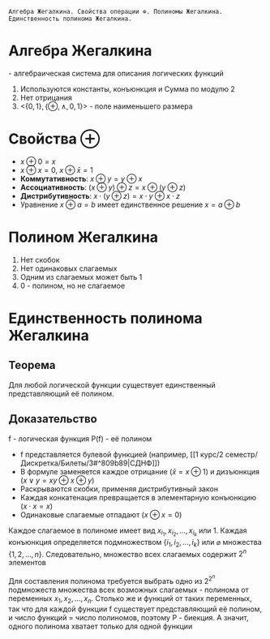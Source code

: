 	Алгебра Жегалкина. Свойства операции ⊕. Полиномы Жегалкина. Единственность полинома Жегалкина.

# Алгебра Жегалкина
\- алгебраическая система для описания логических функций
   1. Используются константы, конъюнкция и Сумма по модулю 2
   2. Нет отрицания
   3. <$\{0,1\},\{\oplus,\wedge,0,1\}$> - поле наименьшего размера

# Свойства $\oplus$
- $x\oplus 0 = x$
- $x \oplus x = 0$, $x \oplus \bar x = 1$
- **Коммутативность**: $x \oplus y = y \oplus x$
- **Ассоциативность**: $(x \oplus y) \oplus z = x \oplus (y \oplus z)$
- **Дистрибутивность**: $x \cdot (y \oplus z) = x \cdot y \oplus x \cdot z$
- Уравнение $x \oplus a = b$ имеет единственное решение $x = a \oplus b$

# Полином Жегалкина
   1. Нет скобок
   2. Нет одинаковых слагаемых
   3. Одним из слагаемых может быть 1
   4. 0 - полином, но не слагаемое

# Единственность полинома Жегалкина
## Теорема
Для любой логической функции существует единственный представляющий её полином.

## Доказательство
f - логическая функция
P(f) - её полином

- f представляется булевой функцией (например, [[1 курс/2 семестр/Дискретка/Билеты/3#^809b89|СДНФ]])
- В формуле заменяется каждое отрицание ($\bar x = x \oplus 1$) и дизъюнкция ($x \vee y = xy \oplus x \oplus y$)
- Раскрываются скобки, применяя дистрибутивный закон
- Каждая конкатенация превращается в элементарную конъюнкцию ($x \cdot x = x$)
- Одинаковые слагаемые отпадают ($x \oplus x = 0$)

Каждое слагаемое в полиноме имеет вид $x_{i_1}, x_{i_2}, \dots, x_{i_k}$ или 1. Каждая конъюнкция определяется подмножеством $\{i_1, i_2, \dots, i_k\}$ или $\varnothing$ множества $\{1, 2, \dots, n\}$. Следовательно, множество всех слагаемых содержит $2^n$ элементов

Для составления полинома требуется выбрать одно из $2^{2^n}$ подмножеств множества всех возможных слагаемых - полинома от переменных $x_1, x_2, \dots, x_n$. Столько же и функций от таких переменных, так что для каждой функции f существует представляющий её полином, и число функций = число полиномов, поэтому P - биекция. А значит, одного полинома хватает только для одной функции
   